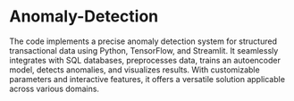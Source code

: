 # Anomaly-Detection

The code implements a precise anomaly detection system for structured transactional data using Python, TensorFlow, and Streamlit. 
It seamlessly integrates with SQL databases, preprocesses data, trains an autoencoder model, detects anomalies, and visualizes results.
With customizable parameters and interactive features, it offers a versatile solution applicable across various domains.
